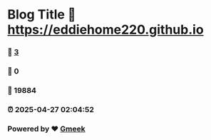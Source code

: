 # Blog Title :link: https://eddiehome220.github.io 
### :page_facing_up: [3](https://eddiehome220.github.io/tag.html) 
### :speech_balloon: 0 
### :hibiscus: 19884 
### :alarm_clock: 2025-04-27 02:04:52 
### Powered by :heart: [Gmeek](https://github.com/Meekdai/Gmeek)
